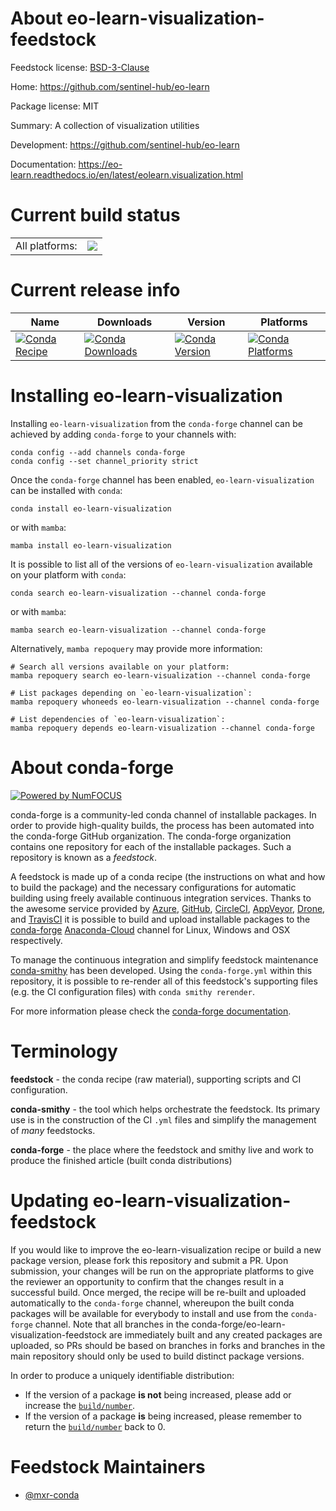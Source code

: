 About eo-learn-visualization-feedstock
======================================

Feedstock license: [BSD-3-Clause](https://github.com/conda-forge/eo-learn-visualization-feedstock/blob/main/LICENSE.txt)

Home: https://github.com/sentinel-hub/eo-learn

Package license: MIT

Summary: A collection of visualization utilities

Development: https://github.com/sentinel-hub/eo-learn

Documentation: https://eo-learn.readthedocs.io/en/latest/eolearn.visualization.html

Current build status
====================


<table><tr><td>All platforms:</td>
    <td>
      <a href="https://dev.azure.com/conda-forge/feedstock-builds/_build/latest?definitionId=8653&branchName=main">
        <img src="https://dev.azure.com/conda-forge/feedstock-builds/_apis/build/status/eo-learn-visualization-feedstock?branchName=main">
      </a>
    </td>
  </tr>
</table>

Current release info
====================

| Name | Downloads | Version | Platforms |
| --- | --- | --- | --- |
| [![Conda Recipe](https://img.shields.io/badge/recipe-eo--learn--visualization-green.svg)](https://anaconda.org/conda-forge/eo-learn-visualization) | [![Conda Downloads](https://img.shields.io/conda/dn/conda-forge/eo-learn-visualization.svg)](https://anaconda.org/conda-forge/eo-learn-visualization) | [![Conda Version](https://img.shields.io/conda/vn/conda-forge/eo-learn-visualization.svg)](https://anaconda.org/conda-forge/eo-learn-visualization) | [![Conda Platforms](https://img.shields.io/conda/pn/conda-forge/eo-learn-visualization.svg)](https://anaconda.org/conda-forge/eo-learn-visualization) |

Installing eo-learn-visualization
=================================

Installing `eo-learn-visualization` from the `conda-forge` channel can be achieved by adding `conda-forge` to your channels with:

```
conda config --add channels conda-forge
conda config --set channel_priority strict
```

Once the `conda-forge` channel has been enabled, `eo-learn-visualization` can be installed with `conda`:

```
conda install eo-learn-visualization
```

or with `mamba`:

```
mamba install eo-learn-visualization
```

It is possible to list all of the versions of `eo-learn-visualization` available on your platform with `conda`:

```
conda search eo-learn-visualization --channel conda-forge
```

or with `mamba`:

```
mamba search eo-learn-visualization --channel conda-forge
```

Alternatively, `mamba repoquery` may provide more information:

```
# Search all versions available on your platform:
mamba repoquery search eo-learn-visualization --channel conda-forge

# List packages depending on `eo-learn-visualization`:
mamba repoquery whoneeds eo-learn-visualization --channel conda-forge

# List dependencies of `eo-learn-visualization`:
mamba repoquery depends eo-learn-visualization --channel conda-forge
```


About conda-forge
=================

[![Powered by
NumFOCUS](https://img.shields.io/badge/powered%20by-NumFOCUS-orange.svg?style=flat&colorA=E1523D&colorB=007D8A)](https://numfocus.org)

conda-forge is a community-led conda channel of installable packages.
In order to provide high-quality builds, the process has been automated into the
conda-forge GitHub organization. The conda-forge organization contains one repository
for each of the installable packages. Such a repository is known as a *feedstock*.

A feedstock is made up of a conda recipe (the instructions on what and how to build
the package) and the necessary configurations for automatic building using freely
available continuous integration services. Thanks to the awesome service provided by
[Azure](https://azure.microsoft.com/en-us/services/devops/), [GitHub](https://github.com/),
[CircleCI](https://circleci.com/), [AppVeyor](https://www.appveyor.com/),
[Drone](https://cloud.drone.io/welcome), and [TravisCI](https://travis-ci.com/)
it is possible to build and upload installable packages to the
[conda-forge](https://anaconda.org/conda-forge) [Anaconda-Cloud](https://anaconda.org/)
channel for Linux, Windows and OSX respectively.

To manage the continuous integration and simplify feedstock maintenance
[conda-smithy](https://github.com/conda-forge/conda-smithy) has been developed.
Using the ``conda-forge.yml`` within this repository, it is possible to re-render all of
this feedstock's supporting files (e.g. the CI configuration files) with ``conda smithy rerender``.

For more information please check the [conda-forge documentation](https://conda-forge.org/docs/).

Terminology
===========

**feedstock** - the conda recipe (raw material), supporting scripts and CI configuration.

**conda-smithy** - the tool which helps orchestrate the feedstock.
                   Its primary use is in the construction of the CI ``.yml`` files
                   and simplify the management of *many* feedstocks.

**conda-forge** - the place where the feedstock and smithy live and work to
                  produce the finished article (built conda distributions)


Updating eo-learn-visualization-feedstock
=========================================

If you would like to improve the eo-learn-visualization recipe or build a new
package version, please fork this repository and submit a PR. Upon submission,
your changes will be run on the appropriate platforms to give the reviewer an
opportunity to confirm that the changes result in a successful build. Once
merged, the recipe will be re-built and uploaded automatically to the
`conda-forge` channel, whereupon the built conda packages will be available for
everybody to install and use from the `conda-forge` channel.
Note that all branches in the conda-forge/eo-learn-visualization-feedstock are
immediately built and any created packages are uploaded, so PRs should be based
on branches in forks and branches in the main repository should only be used to
build distinct package versions.

In order to produce a uniquely identifiable distribution:
 * If the version of a package **is not** being increased, please add or increase
   the [``build/number``](https://docs.conda.io/projects/conda-build/en/latest/resources/define-metadata.html#build-number-and-string).
 * If the version of a package **is** being increased, please remember to return
   the [``build/number``](https://docs.conda.io/projects/conda-build/en/latest/resources/define-metadata.html#build-number-and-string)
   back to 0.

Feedstock Maintainers
=====================

* [@mxr-conda](https://github.com/mxr-conda/)

